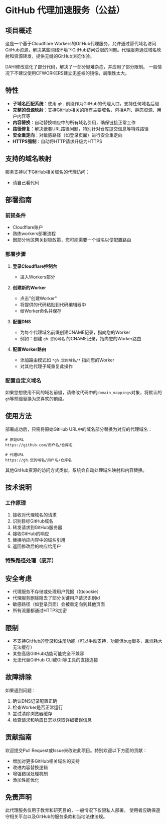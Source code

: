 # GitHub 代理加速服务（公益）

## 项目概述

这是一个基于Cloudflare Workers的GitHub代理服务，允许通过替代域名访问GitHub资源，解决某些网络环境下GitHub访问受限的问题。代理服务通过域名映射和资源转发，提供无缝的GitHub浏览体验。

DAHI修改进化了部分代码，解决了一部分疑难杂症，并应用了部分限制。
一般情况下不建议使用CFWORKERS建立无鉴权的镜像，局限性太大。

## 特性

- **子域名匹配系统**：使用 `gh.` 前缀作为GitHub的代理入口，支持任何域名后缀
- **完整的资源映射**：支持GitHub相关的所有主要域名，包括API、静态资源、用户内容等
- **内容替换**：自动替换响应中的所有域名引用，确保链接正常工作
- **路径修复**：解决嵌套URL路径问题，特别针对仓库提交信息等特殊路径
- **安全重定向**：对敏感路径（如登录页面）进行安全重定向
- **HTTPS强制**：自动将HTTP请求升级为HTTPS

## 支持的域名映射

服务支持以下GitHub相关域名的代理访问：

- 请自己看代码


## 部署指南

### 前提条件

- Cloudflare账户
- 熟练workers部署流程
- 因部分地区网关封锁政策，您可能需要一个域名以便配置路由

### 部署步骤

1. **登录Cloudflare控制台**
   - 进入Workers部分

2. **创建新的Worker**
   - 点击"创建Worker"
   - 将提供的代码粘贴到代码编辑器中
   - 给Worker命名并保存

3. **配置DNS**
   - 为每个代理域名前缀创建CNAME记录，指向您的Worker
   - 例如：创建 `gh.您的域名` 的CNAME记录，指向您的Worker路由

4. **配置Worker路由**
   - 添加路由模式如 `*gh.您的域名/*` 指向您的Worker
   - 对其他代理子域重复此操作

### 配置自定义域名

如果您想使用不同的域名前缀，请修改代码中的`domain_mappings`对象，将默认的`gh`等前缀替换为您喜欢的前缀。

## 使用方法

部署成功后，只需将原始GitHub URL中的域名部分替换为对应的代理域名：

```
# 原始URL
https://github.com/用户名/仓库名

# 代理URL
https://gh.您的域名/用户名/仓库名
```

其他GitHub资源的访问方式类似，系统会自动处理域名映射和内容替换。

## 技术说明

### 工作原理

1. 接收对代理域名的请求
2. 识别目标GitHub域名
3. 转发请求到GitHub服务器
4. 接收GitHub的响应
5. 替换响应内容中的域名引用
6. 返回修改后的响应给用户

### 特殊路径处理（废弃）


## 安全考虑

- 代理服务不存储或处理用户凭据（如cookie）
- 代理服务删除隐去了部分关键用户请求识别id
- 敏感路径（如登录页面）会被重定向到其他页面
- 所有流量都通过HTTPS加密

## 限制

- 不支持GitHub的登录和注册功能（可以手动支持，功能但bug很多，且消耗大无法缓存）
- 某些高级GitHub功能可能完全不兼容
- 无法代替GitHub CLI或Git等工具的直接连接

## 故障排除

如果遇到问题：

1. 确认DNS记录配置正确
2. 检查Worker是否正常运行
3. 尝试清除浏览器缓存
4. 检查请求和响应日志以获取详细错误信息

## 贡献指南

欢迎提交Pull Request或Issue来改进此项目。特别欢迎以下方面的贡献：

- 增加对更多GitHub相关域名的支持
- 改进内容替换逻辑
- 增强错误处理机制
- 添加性能优化

## 免责声明

此代理服务仅用于教育和研究目的，一般情况下仅限私人部署。
使用者应确保遵守相关平台以及GitHub的服务条款和当地法律法规。
